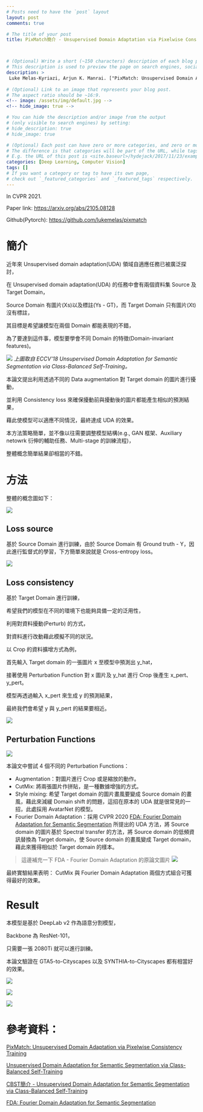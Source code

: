 ```yaml
---
# Posts need to have the `post` layout
layout: post
comments: true

# The title of your post
title: PixMatch簡介 - Unsupervised Domain Adaptation via Pixelwise Consistency Training



# (Optional) Write a short (~150 characters) description of each blog post.
# This description is used to preview the page on search engines, social media, etc.
description: >
 Luke Melas-Kyriazi, Arjun K. Manrai. ["PixMatch: Unsupervised Domain Adaptation via Pixelwise Consistency Training"](https://arxiv.org/abs/2105.08128). In CVPR 2021.
 
# (Optional) Link to an image that represents your blog post.
# The aspect ratio should be ~16:9.
<!-- image: /assets/img/default.jpg -->
<!-- hide_image: true -->

# You can hide the description and/or image from the output
# (only visible to search engines) by setting:
# hide_description: true
# hide_image: true

# (Optional) Each post can have zero or more categories, and zero or more tags.
# The difference is that categories will be part of the URL, while tags will not.
# E.g. the URL of this post is <site.baseurl>/hydejack/2017/11/23/example-content/
categories: [Deep Learning, Computer Vision]
tags: []
# If you want a category or tag to have its own page,
# check out `_featured_categories` and `_featured_tags` respectively.
---
```

In CVPR 2021.

Paper link: https://arxiv.org/abs/2105.08128

Github(Pytorch): https://github.com/lukemelas/pixmatch

# 簡介

近年來 Unsupervised domain adaptation(UDA) 領域自適應任務已被廣泛探討，

在 Unsupervised domain adaptation(UDA)  的任務中會有兩個資料集 Source 及 Target Domain，

Source Domain 有圖片(Xs)以及標註(Ys - GT)，而 Target Domain 只有圖片(Xt)沒有標註，

其目標是希望讓模型在兩個 Domain 都能表現的不錯，

為了要達到這件事，模型要學會不同 Domain 的特徵(Domain-invariant features)。

![](/assets/img/2021-07-04-PixMatch/cbst-demo.png)
*上圖取自 ECCV'18 Unsupervised Domain Adaptation for Semantic Segmentation via Class-Balanced Self-Training。*

本論文提出利用透過不同的 Data augmentation 對 Target domain 的圖片進行擾動，

並利用 Consistency loss 來確保擾動前與擾動後的圖片都能產生相似的預測結果，

藉此使模型可以適應不同情況，最終達成 UDA 的效果。

本方法策略簡單，並不像以往需要調整模型結構(e.g., GAN 框架、Auxiliary netowrk 衍伸的輔助任務、Multi-stage 的訓練流程)，

整體概念簡單結果卻相當的不錯。

# 方法

整體的概念圖如下：

![](/assets/img/2021-07-04-PixMatch/fig1.png)

## Loss source
基於 Source Domain 進行訓練，由於 Source Domain 有 Ground truth - Y，因此進行監督式的學習，下方簡單來說就是 Cross-entropy loss。

![](/assets/img/2021-07-04-PixMatch/eq1.png)

## Loss consistency
基於 Target Domain 進行訓練，

希望我們的模型在不同的環境下也能夠具備一定的泛用性，

利用對資料擾動(Perturb) 的方式，

對資料進行改動藉此模擬不同的狀況。

以 Crop 的資料擴增方式為例，

首先輸入 Target domain 的一張圖片 x 至模型中預測出 y_hat，

接著使用 Perturbation Function 對 x 圖片及 y_hat 進行 Crop 後產生 x_pert、y_pert。

模型再透過輸入 x_pert 來生成 y 的預測結果，

最終我們會希望 y 與 y_pert 的結果要相近。

![](/assets/img/2021-07-04-PixMatch/eq2.png)

## Perturbation Functions

![](/assets/img/2021-07-04-PixMatch/fig4.png)

本論文中嘗試 4 個不同的 Perturbation Functions：
- Augmentation：對圖片進行 Crop 或是縮放的動作。
- CutMix: 將兩張圖片作拼貼，是一種數據增強的方式。
- Style mixing: 希望 Target domain 的圖片畫風要變成 Source domain 的畫風，藉此來減緩 Domain shift 的問題，這招在原本的 UDA 就是很常見的一招，此處採用 AvatarNet 的模型。
- Fourier Domain Adaptation：採用 CVPR 2020 [FDA: Fourier Domain Adaptation for Semantic Segmentation] 所提出的 UDA 方法，將 Source domain 的圖片基於 Spectral transfer 的方法，將 Source domain 的低頻資訊替換為 Target domain，使 Source domain 的畫風變成 Target domain，藉此來獲得相似於 Target domain 的樣本。
> 這邊補充一下 FDA - Fourier Domain Adaptation 的原論文圖片
> ![](/assets/img/2021-07-04-PixMatch/fda.png)

最終實驗結果表明： CutMix 與 Fourier Domain Adaptation 兩個方式組合可獲得最好的效果。




# Result

本模型是基於 DeepLab v2 作為語意分割模型，

Backbone 為 ResNet-101，

只需要一張 2080Ti 就可以進行訓練。

本論文驗證在 GTA5-to-Cityscapes 以及 SYNTHIA-to-Cityscapes 都有相當好的效果。

![](/assets/img/2021-07-04-PixMatch/table1.png)

![](/assets/img/2021-07-04-PixMatch/table2.png)

![](/assets/img/2021-07-04-PixMatch/table3-5.png)


# 參考資料：

[PixMatch: Unsupervised Domain Adaptation via Pixelwise Consistency Training]

[Unsupervised Domain Adaptation for Semantic Segmentation via Class-Balanced Self-Training]

[CBST簡介 - Unsupervised Domain Adaptation for Semantic Segmentation via Class-Balanced Self-Training]


[FDA: Fourier Domain Adaptation for Semantic Segmentation]

[CBST簡介 - Unsupervised Domain Adaptation for Semantic Segmentation via Class-Balanced Self-Training]:https://xiaosean.github.io/deep%20learning/computer%20vision/2018-09-13-domain-adaptation-self-training/

 [Unsupervised Domain Adaptation for Semantic Segmentation via Class-Balanced Self-Training]:https://openaccess.thecvf.com/content_ECCV_2018/html/Yang_Zou_Unsupervised_Domain_Adaptation_ECCV_2018_paper.html

 [FDA: Fourier Domain Adaptation for Semantic Segmentation]:https://arxiv.org/pdf/2004.05498.pdf

 [PixMatch: Unsupervised Domain Adaptation via Pixelwise Consistency Training]:https://arxiv.org/abs/2105.08128
